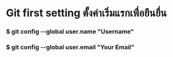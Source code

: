 # Git first setting ตั้งค่าเริ่มแรกเพื่อยืนยื่น
### $ git config --global user.name "Username"  
### $ git config --global user.email "Your Email"  